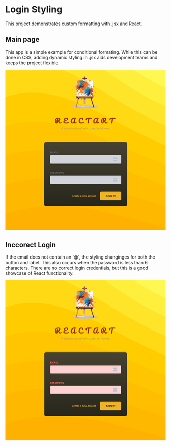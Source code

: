 # Login Styling

This project demonstrates custom formatting with .jsx and React.

## Main page

This app is a simple example for conditional formating. While this can be done in CSS, adding dynamic styling in .jsx aids development teams and keeps the project flexible

![Login Styling Home Page](https://github.com/cgrundman/react-learning/blob/main/images/login_styling_1.png)

## Inccorect Login

If the email does not contain an '@', the styling changinges for both the button and label. This also occurs when the password is less than 6 characters. There are no correct login credentials, but this is a good showcase of React functionality.

![Login Styling Home Page](https://github.com/cgrundman/react-learning/blob/main/images/login_styling_2.png)
